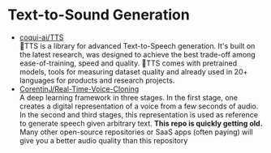 # Text-to-Sound Generation
- [coqui-ai/TTS](https://github.com/coqui-ai/tts)  
🐸TTS is a library for advanced Text-to-Speech generation. It's built on the latest research, was designed to achieve the best trade-off among ease-of-training, speed and quality. 🐸TTS comes with pretrained models, tools for measuring dataset quality and already used in 20+ languages for products and research projects.
- [CorentinJ/Real-Time-Voice-Cloning](https://github.com/CorentinJ/Real-Time-Voice-Cloning)  
A deep learning framework in three stages. In the first stage, one creates a digital representation of a voice from a few seconds of audio. In the second and third stages, this representation is used as reference to generate speech given arbitrary text. **This repo is quickly getting old.** Many other open-source repositories or SaaS apps (often paying) will give you a better audio quality than this repository
